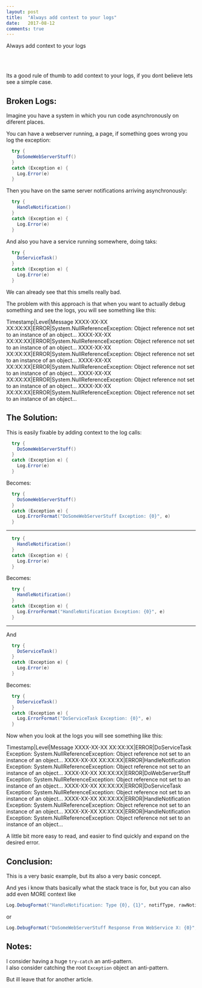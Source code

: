 ```yaml
---
layout: post
title:  "Always add context to your logs"
date:   2017-08-12
comments: true
---
```


<p class="intro"><span class="dropcap">A</span>lways add context to your logs</p><br /><br />


Its a good rule of thumb to add context to your logs, if you dont believe lets see a simple case.  


## Broken Logs:
Imagine you have a system in which you run code asynchronously on diferent places.  

You can have a webserver running, a page, if something goes wrong you log the exception:
```csharp
  try {
    DoSomeWebServerStuff()
  }
  catch (Exception e) {
    Log.Error(e)
  }
```

Then you have on the same server notifications arriving asynchronously:
```csharp
  try {
    HandleNotification()
  }
  catch (Exception e) {
    Log.Error(e)
  }
```

And also you have a service running somewhere, doing taks:  
```csharp
  try {
    DoServiceTask()
  }
  catch (Exception e) {
    Log.Error(e)
  }
```

We can already see that this smells really bad.  

The problem with this approach is that when you want to actually debug something and see the logs, you will see something like this:  

Timestamp|Level|Message
XXXX-XX-XX XX:XX:XX|ERROR|System.NullReferenceException: Object reference not set to an instance of an object...
XXXX-XX-XX XX:XX:XX|ERROR|System.NullReferenceException: Object reference not set to an instance of an object...
XXXX-XX-XX XX:XX:XX|ERROR|System.NullReferenceException: Object reference not set to an instance of an object...
XXXX-XX-XX XX:XX:XX|ERROR|System.NullReferenceException: Object reference not set to an instance of an object...
XXXX-XX-XX XX:XX:XX|ERROR|System.NullReferenceException: Object reference not set to an instance of an object...
XXXX-XX-XX XX:XX:XX|ERROR|System.NullReferenceException: Object reference not set to an instance of an object...

## The Solution:  
This is easily fixable by adding context to the log calls:  
```csharp
  try {
    DoSomeWebServerStuff()
  }
  catch (Exception e) {
    Log.Error(e)
  }
```

Becomes:

```csharp
  try {
    DoSomeWebServerStuff()
  }
  catch (Exception e) {
    Log.ErrorFormat("DoSomeWebServerStuff Exception: {0}", e)
  }
```

<hr />

```csharp
  try {
    HandleNotification()
  }
  catch (Exception e) {
    Log.Error(e)
  }
```

Becomes:

```csharp
  try {
    HandleNotification()
  }
  catch (Exception e) {
    Log.ErrorFormat("HandleNotification Exception: {0}", e)
  }
```

<hr />

And

```csharp
  try {
    DoServiceTask()
  }
  catch (Exception e) {
    Log.Error(e)
  }
```

Becomes: 

```csharp
  try {
    DoServiceTask()
  }
  catch (Exception e) {
    Log.ErrorFormat("DoServiceTask Exception: {0}", e)
  }
```

Now when you look at the logs you will see something like this:  

Timestamp|Level|Message
XXXX-XX-XX XX:XX:XX|ERROR|DoServiceTask Exception: System.NullReferenceException: Object reference not set to an instance of an object...
XXXX-XX-XX XX:XX:XX|ERROR|HandleNotification Exception: System.NullReferenceException: Object reference not set to an instance of an object...
XXXX-XX-XX XX:XX:XX|ERROR|DoWebServerStuff Exception: System.NullReferenceException: Object reference not set to an instance of an object...
XXXX-XX-XX XX:XX:XX|ERROR|DoServiceTask Exception: System.NullReferenceException: Object reference not set to an instance of an object...
XXXX-XX-XX XX:XX:XX|ERROR|HandleNotification Exception: System.NullReferenceException: Object reference not set to an instance of an object...
XXXX-XX-XX XX:XX:XX|ERROR|HandleNotification Exception: System.NullReferenceException: Object reference not set to an instance of an object...

A little bit more easy to read, and easier to find quickly and expand on the desired error.

## Conclusion:

This is a very basic example, but its also a very basic concept.   

And yes i know thats basically what the stack trace is for, but you can also add even MORE context like 

```csharp
Log.DebugFormat("HandleNotification: Type {0}, {1}", notifType, rawNotif")
``` 
or 

```csharp 
Log.DebugFormat("DoSomeWebServerStuff Response From WebService X: {0}", resp.RawResponse)
```


## Notes:
I consider having a huge `try-catch` an anti-pattern.  
I also consider catching the root `Exception` object an anti-pattern.  

But ill leave that for another article.